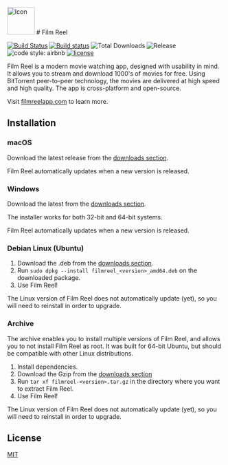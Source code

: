<img src="https://filmreelapp.com/images/icon.svg" height="64" alt="Icon">
# Film Reel

[![Build Status](https://travis-ci.org/Kirpal/filmreel.svg?branch=master)](https://travis-ci.org/Kirpal/filmreel) [![Build status](https://ci.appveyor.com/api/projects/status/nv4j8909e4ywdhcr?svg=true)](https://ci.appveyor.com/project/Kirpal/filmreel) ![Total Downloads](https://img.shields.io/github/downloads/kirpal/filmreel/total.svg) ![Release](https://img.shields.io/github/release/kirpal/filmreel.svg)
![code style: airbnb](https://img.shields.io/badge/code%20style-airbnb-00a699.svg)
[![license](https://img.shields.io/github/license/kirpal/filmreel.svg)](https://github.com/kirpal/filmreel/blob/master/LICENSE)

Film Reel is a modern movie watching app, designed with usability in mind. It allows you to stream and download 1000's of movies for free. Using BitTorrent peer-to-peer technology, the movies are delivered at high speed and high quality. The app is cross-platform and open-source.

Visit [filmreelapp.com](https://filmreelapp.com) to learn more.

## Installation

### macOS

Download the latest release from the [downloads section](https://filmreelapp.com/#downloads).

Film Reel automatically updates when a new version is released.

### Windows

Download the latest from the [downloads section](https://filmreelapp.com/#downloads).

The installer works for both 32-bit and 64-bit systems.

Film Reel automatically updates when a new version is released.

### Debian Linux (Ubuntu)

1. Download the .deb from the [downloads section](https://filmreelapp.com/#downloads).
2. Run `sudo dpkg --install filmreel_<version>_amd64.deb` on the downloaded package.
3. Use Film Reel!

The Linux version of Film Reel does not automatically update (yet), so you will need to reinstall in order to upgrade.

### Archive

The archive enables you to install multiple versions of Film Reel, and allows you to not install Film Reel as root. It was built for 64-bit Ubuntu, but should be compatible with other Linux distributions.

1. Install dependencies.
2. Download the Gzip from the [downloads section](https://filmreelapp.com/#downloads)
3. Run `tar xf filmreel-<version>.tar.gz` in the directory where you want to extract Film Reel.
4. Use Film Reel!

The Linux version of Film Reel does not automatically update (yet), so you will need to reinstall in order to upgrade.

## License

[MIT](https://github.com/kirpal/filmreel/blob/master/LICENSE)
